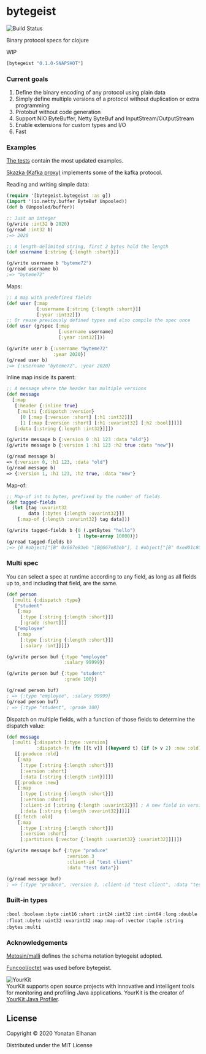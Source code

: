 # bytegeist

![Build Status](https://github.com/yonatane/bytegeist/workflows/Clojars%20Deploy/badge.svg?branch=master&event=push)

Binary protocol specs for clojure

WIP

```clojure
[bytegeist "0.1.0-SNAPSHOT"]
```

### Current goals

1. Define the binary encoding of any protocol using plain data
2. Simply define multiple versions of a protocol without duplication or extra programming
3. Protobuf without code generation
4. Support NIO ByteBuffer, Netty ByteBuf and InputStream/OutputStream
5. Enable extensions for custom types and I/O
6. Fast

### Examples

[The tests](test/bytegeist/bytegeist_test.clj) contain the most updated examples.

[Skazka (Kafka proxy)](https://github.com/yonatane/skazka/blob/851873f7a75b9c37f3313d041c4caeddfafa9db0/src/skazka/protocol.clj#L1)
implements some of the kafka protocol.

Reading and writing simple data:

```clojure
(require '[bytegeist.bytegeist :as g])
(import '(io.netty.buffer ByteBuf Unpooled))
(def b (Unpooled/buffer))

;; Just an integer
(g/write :int32 b 2020)
(g/read :int32 b)
;=> 2020

;; A length-delimited string, first 2 bytes hold the length
(def username [:string {:length :short}])

(g/write username b "byteme72")
(g/read username b)
;=> "byteme72"
```

Maps:

```clojure
;; A map with predefined fields
(def user [:map
           [:username [:string {:length :short}]]
           [:year :int32]])
;; Or reuse previously defined types and also compile the spec once
(def user (g/spec [:map
                   [:username username]
                   [:year :int32]]))

(g/write user b {:username "byteme72"
                 :year 2020})
(g/read user b)
;=> {:username "byteme72", :year 2020}
```

Inline map inside its parent:

```clojure
;; A message where the header has multiple versions
(def message
  [:map
   [:header {:inline true}
    [:multi {:dispatch :version}
     [0 [:map [:version :short] [:h1 :int32]]]
     [1 [:map [:version :short] [:h1 :uvarint32] [:h2 :bool]]]]]
   [:data [:string {:length :int32}]]])

(g/write message b {:version 0 :h1 123 :data "old"})
(g/write message b {:version 1 :h1 123 :h2 true :data "new"})

(g/read message b)
=> {:version 0, :h1 123, :data "old"}
(g/read message b)
=> {:version 1, :h1 123, :h2 true, :data "new"}
```

Map-of:

```clojure
;; Map-of int to bytes, prefixed by the number of fields
(def tagged-fields
  (let [tag :uvarint32
        data [:bytes {:length :uvarint32}]]
    [:map-of {:length :uvarint32} tag data]))

(g/write tagged-fields b {0 (.getBytes "hello")
                          1 (byte-array 10000)})
(g/read tagged-fields b)
;=> {0 #object["[B" 0x667e83eb "[B@667e83eb"], 1 #object["[B" 0xed01c80 "[B@ed01c80"]}
```

### Multi spec

You can select a spec at runtime according to any field,
as long as all fields up to, and including that field, are the same.

```clojure
(def person
  [:multi {:dispatch :type}
   ["student"
    [:map
     [:type [:string {:length :short}]]
     [:grade :short]]]
   ["employee"
    [:map
     [:type [:string {:length :short}]]
     [:salary :int]]]])

(g/write person buf {:type "employee"
                     :salary 99999})

(g/write person buf {:type "student"
                     :grade 100})

(g/read person buf)
; => {:type "employee", :salary 99999}
(g/read person buf)
; => {:type "student", :grade 100}
```

Dispatch on multiple fields, with a function of those fields to determine the dispatch value:

```clojure
(def message
  [:multi {:dispatch [:type :version]
           :dispatch-fn (fn [[t v]] [(keyword t) (if (> v 2) :new :old)])}
   [[:produce :old]
    [:map
     [:type [:string {:length :short}]]
     [:version :short]
     [:data [:string {:length :int}]]]]
   [[:produce :new]
    [:map
     [:type [:string {:length :short}]]
     [:version :short]
     [:client-id [:string {:length :uvarint32}]] ; A new field in versions 3 and up
     [:data [:string {:length :uvarint32}]]]]
   [[:fetch :old]
    [:map
     [:type [:string {:length :short}]]
     [:version :short]
     [:partitions [:vector {:length :uvarint32} :uvarint32]]]]])

(g/write message buf {:type "produce"
                      :version 3
                      :client-id "test client"
                      :data "test data"})

(g/read message buf)
; => {:type "produce", :version 3, :client-id "test client", :data "test data"}
```

### Built-in types

`:bool`
`:boolean`
`:byte`
`:int16`
`:short`
`:int24`
`:int32`
`:int`
`:int64`
`:long`
`:double`
`:float`
`:ubyte`
`:uint32`
`:uvarint32`
`:map`
`:map-of`
`:vector`
`:tuple`
`:string`
`:bytes`
`:multi`

### Acknowledgements

[Metosin/malli](https://github.com/metosin/malli) defines the schema notation bytegeist adopted.

[Funcool/octet](https://github.com/funcool/octet) was used before bytegeist.

![YourKit](https://www.yourkit.com/images/yklogo.png)<br>
YourKit supports open source projects with innovative and intelligent tools for monitoring and profiling Java applications.
YourKit is the creator of <a href="https://www.yourkit.com/java/profiler/">YourKit Java Profiler</a>.

## License

Copyright © 2020 Yonatan Elhanan

Distributed under the MIT License
